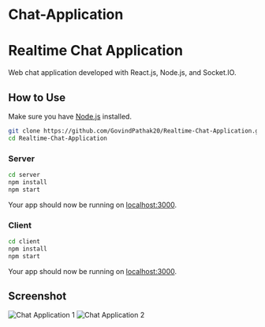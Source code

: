 # Chat-Application
# Realtime Chat Application

Web chat application developed with React.js, Node.js, and Socket.IO.

## How to Use

Make sure you have [Node.js](http://nodejs.org/) installed.

```sh
git clone https://github.com/GovindPathak20/Realtime-Chat-Application.git
cd Realtime-Chat-Application
```

### Server

```sh
cd server
npm install
npm start
```

Your app should now be running on [localhost:3000](http://localhost:3000/).

### Client

```sh
cd client
npm install
npm start
```

Your app should now be running on [localhost:3000](http://localhost:3000/).
## Screenshot
![Chat Application 1](<img width="629" alt="Screenshot 2023-11-02 224243" src="https://github.com/aryan327/Chat-Application/assets/82660401/a4772294-0ba3-490c-8e36-6f5150ea9cb1">
)
![Chat Application 2](<img width="634" alt="Screenshot 2023-11-02 224338" src="https://github.com/aryan327/Chat-Application/assets/82660401/a3cc19cd-fb30-42de-adf8-f84321646385">)

